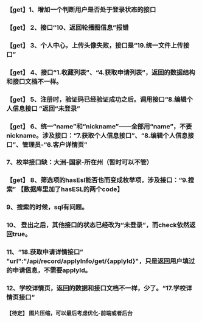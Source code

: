 ### 【get】1、增加一个判断用户是否处于登录状态的接口

### 【get】 2、接口“10、返回轮播图信息”报错 

### 【get】 3、个人中心，上传头像失败，接口是“19.统一文件上传接口”

### 【get】 4、接口“1.收藏列表”、“4.获取申请列表”，返回的数据结构和接口文档不一样。

### 【get】 5、注册时，验证码已经验证成功之后。调用接口“8.编辑个人信息接口 ”返回“未登录”

### 【get】 6、统一“name”和“nickname”——全部用“name”，不要nickname。涉及接口：“7.获取个人信息接口”、“8.编辑个人信息接口”、管理员-“6.客户详情页”

### 7、枚举接口缺：大洲-国家-所在州（暂时可以不管）

### 【get】 8、筛选项的hasEsl能否也而变成枚举项，涉及接口：“9.搜索” 【数据库里加了hasESL的两个code】

### 9、搜索的时候，sql有问题。

### 10、 登出之后，其他接口的状态已经改为“未登录”，而check依然返回true。

### 11、“18.获取申请详情接口” "url":"/api/record/applyInfo/get/{applyId}"，只是返回用户填过的申请信息，不需要applyId。

### 12、学校详情页，返回的数据和接口文档不一样，少了。“17.学校详情页接口“

#### 【待定】 图片压缩，可以最后考虑优化-前端或者后台

